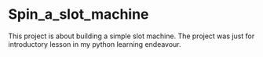 # Spin_a_slot_machine
This project is about building a simple slot machine. The project was just for introductory lesson in my python learning endeavour. 
